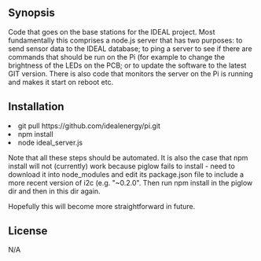 ## Synopsis

Code that goes on the base stations for the IDEAL project. Most fundamentally this comprises a node.js server that has two purposes: to send sensor data to the IDEAL database; to ping a server to see if there are commands that should be run on the Pi (for example to change the brightness of the LEDs on the PCB; or to update the software to the latest GIT version. There is also code that monitors the server on the Pi is running and makes it start on reboot etc.

## Installation

<li>git pull https://github.com/idealenergy/pi.git
<li>npm install
<li>node ideal_server.js

Note that all these steps should be automated. It is also the case that npm install will not (currently) work because piglow fails to install - need to download it into node_modules and edit its package.json file to include a more recent version of i2c (e.g. "~0.2.0". Then run npm install in the piglow dir and then in this dir again.

Hopefully this will become more straightforward in future.

## License

N/A